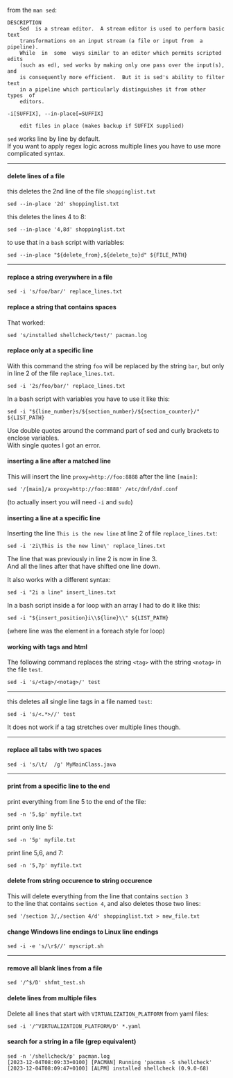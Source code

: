 from the `man sed`:
```
DESCRIPTION
    Sed  is a stream editor.  A stream editor is used to perform basic text
    transformations on an input stream (a file or input from  a  pipeline).
    While  in  some  ways similar to an editor which permits scripted edits
    (such as ed), sed works by making only one pass over the input(s),  and
    is consequently more efficient.  But it is sed's ability to filter text
    in a pipeline which particularly distinguishes it from other  types  of
    editors.
```


```
-i[SUFFIX], --in-place[=SUFFIX]

    edit files in place (makes backup if SUFFIX supplied)
```

`sed` works line by line by default.\
If you want to apply regex logic across multiple lines you have to use more complicated syntax.

---
#### delete lines of a file
this deletes the 2nd line of the file `shoppinglist.txt`
```
sed --in-place '2d' shoppinglist.txt
```
this deletes the lines 4 to 8:
```
sed --in-place '4,8d' shoppinglist.txt
```
to use that in a `bash` script with variables:
```
sed --in-place "${delete_from},${delete_to}d" ${FILE_PATH}
```
***
#### replace a string everywhere in a file
```
sed -i 's/foo/bar/' replace_lines.txt
```

#### replace a string that contains spaces

That worked:
```
sed 's/installed shellcheck/test/' pacman.log
```

#### replace only at a specific line

With this command the string `foo` will be replaced by the string `bar`, but only in line 2 of the file `replace_lines.txt`.
```
sed -i '2s/foo/bar/' replace_lines.txt
```

In a bash script with variables you have to use it like this:
```
sed -i "${line_number}s/${section_number}/${section_counter}/" ${LIST_PATH}
```
Use double quotes around the command part of sed and curly brackets to enclose variables.\
With single quotes I got an error.

#### inserting a line after a matched line

This will insert the line `proxy=http://foo:8888` after the line `[main]`:
```
sed '/[main]/a proxy=http://foo:8888' /etc/dnf/dnf.conf
```

(to actually insert you will need `-i` and `sudo`)

#### inserting a line at a specific line
Inserting the line `This is the new line` at line 2 of file `replace_lines.txt`:
```
sed -i '2i\This is the new line\' replace_lines.txt
```
The line that was previously in line 2 is now in line 3.\
And all the lines after that have shifted one line down.

It also works with a different syntax:
```
sed -i "2i a line" insert_lines.txt
```

In a bash script inside a for loop with an array I had to do it like this:
```
sed -i "${insert_position}i\\${line}\\" ${LIST_PATH}
```
(where line was the element in a foreach style for loop)

#### working with tags and html
The following command replaces the string `<tag>` with the string `<notag>` in the file `test`.
```
sed -i 's/<tag>/<notag>/' test
```
***
this deletes all single line tags in a file named `test`:
```
sed -i 's/<.*>//' test
```
It does not work if a tag stretches over multiple lines though.

***

#### replace all tabs with two spaces

```
sed -i 's/\t/  /g' MyMainClass.java
```

***
#### print from a specific line to the end

print everything from line 5 to the end of the file:
```
sed -n '5,$p' myfile.txt
```

print only line 5:
```
sed -n '5p' myfile.txt
```

print line 5,6, and 7:
```
sed -n '5,7p' myfile.txt
```

#### delete from string occurence to string occurence

This will delete everything from the line that contains `section 3`\
to the line that contains `section 4`, and also deletes those two lines:
```
sed '/section 3/,/section 4/d' shoppinglist.txt > new_file.txt
```

#### change Windows line endings to Linux line endings

```
sed -i -e 's/\r$//' myscript.sh
```

***

#### remove all blank lines from a file

```
sed '/^$/D' shfmt_test.sh
```

#### delete lines from multiple files

Delete all lines that start with `VIRTUALIZATION_PLATFORM` from yaml files:
```
sed -i '/^VIRTUALIZATION_PLATFORM/D' *.yaml
```

#### search for a string in a file (grep equivalent)

```
sed -n '/shellcheck/p' pacman.log
[2023-12-04T08:09:33+0100] [PACMAN] Running 'pacman -S shellcheck'
[2023-12-04T08:09:47+0100] [ALPM] installed shellcheck (0.9.0-68)
```
